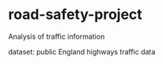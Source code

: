 # road-safety-project
Analysis of traffic information

dataset: public England highways traffic data
